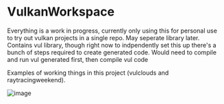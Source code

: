 # VulkanWorkspace

Everything is a work in progress, currently only using this for personal use to try out vulkan projects in a single repo.  May seperate library later.  Contains vul library, though right now to indpendently set this up there's a bunch of steps required to create generated code. Would need to compile  and run vul generated first, then compile vul code

Examples of working things in this project (vulclouds and raytracingweekend). 

![image](https://user-images.githubusercontent.com/8828023/181676896-176c571c-744b-4f37-a93b-dc14ff72ea0b.png)
